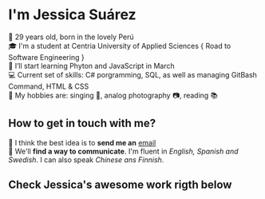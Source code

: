# I'm Jessica Suárez

👩 29 years old, born in the lovely Perú  
🎓 I'm a student at Centria University of Applied Sciences { Road to Software Engineering }  
🚀 I’ll start learning Phyton and JavaScript in March  
💻 Current set of skills: C# porgramming, SQL, as well as managing GitBash Command, HTML & CSS  
💬 My hobbies are: singing	🎤, analog photography	📷, reading 📚  

## How to get in touch with me?

📧 I think the best idea is to **send me an** [email](suarez.jessica1992@gmail.com)  
💬 We'll **find a way to communicate**. I'm fluent in _English, Spanish and Swedish_. I can also speak _Chinese ans Finnish_.  

## Check Jessica's **awesome** work **rigth below**
